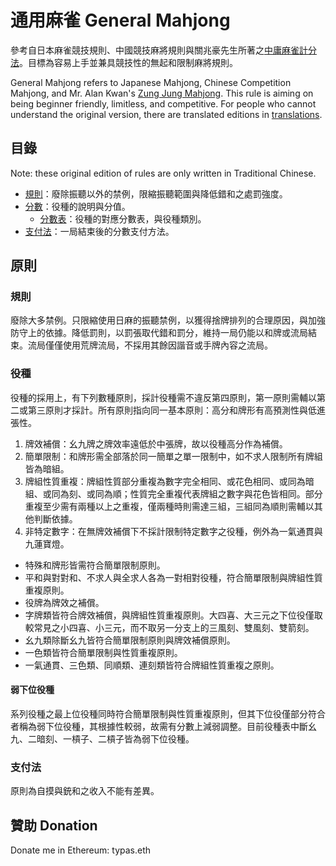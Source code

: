 # 通用麻雀 General Mahjong #

參考自日本麻雀競技規則、中國競技麻將規則與關兆豪先生所著之[中庸麻雀計分法][1]。目標為容易上手並兼具競技性的無起和限制麻將規則。

General Mahjong refers to Japanese Mahjong, Chinese Competition Mahjong, and Mr. Alan Kwan's [Zung Jung Mahjong][2]. This rule is aiming on being beginner friendly, limitless, and competitive. For people who cannot understand the original version, there are translated editions in [translations](./translations/README.md).

## 目錄 ##

Note: these original edition of rules are only written in Traditional Chinese.

- [規則](./rule.md)：廢除振聽以外的禁例，限縮振聽範圍與降低錯和之處罰強度。
- [分數](./score.md)：役種的說明與分值。
  - [分數表](./table.md)：役種的對應分數表，與役種類別。
- [支付法](./payment.md)：一局結束後的分數支付方法。

## 原則

### 規則

廢除大多禁例。只限縮使用日麻的振聽禁例，以獲得捨牌排列的合理原因，與加強防守上的依據。降低罰則，以罰張取代錯和罰分，維持一局仍能以和牌或流局結束。流局僅僅使用荒牌流局，不採用其餘因諧音或手牌內容之流局。

### 役種

役種的採用上，有下列數種原則，採計役種需不違反第四原則，第一原則需輔以第二或第三原則才採計。所有原則指向同一基本原則：高分和牌形有高預測性與低進張性。

1. 牌效補償：幺九牌之牌效率遠低於中張牌，故以役種高分作為補償。
2. 簡單限制：和牌形需全部落於同一簡單之單一限制中，如不求人限制所有牌組皆為暗組。
3. 牌組性質重複：牌組性質部分重複為數字完全相同、或花色相同、或同為暗組、或同為刻、或同為順；性質完全重複代表牌組之數字與花色皆相同。部分重複至少需有兩種以上之重複，僅兩種時則需達三組，三組同為順則需輔以其他判斷依據。
4. 非特定數字：在無牌效補償下不採計限制特定數字之役種，例外為一氣通貫與九蓮寶燈。

- 特殊和牌形皆需符合簡單限制原則。
- 平和與對對和、不求人與全求人各為一對相對役種，符合簡單限制與牌組性質重複原則。
- 役牌為牌效之補償。
- 字牌類皆符合牌效補償，與牌組性質重複原則。大四喜、大三元之下位役僅取較常見之小四喜、小三元，而不取另一分支上的三風刻、雙風刻、雙箭刻。
- 幺九類除斷幺九皆符合簡單限制原則與牌效補償原則。
- 一色類皆符合簡單限制與性質重複原則。
- 一氣通貫、三色類、同順類、連刻類皆符合牌組性質重複之原則。

#### 弱下位役種

系列役種之最上位役種同時符合簡單限制與性質重複原則，但其下位役僅部分符合者稱為弱下位役種，其根據性較弱，故需有分數上減弱調整。目前役種表中斷幺九、二暗刻、一槓子、二槓子皆為弱下位役種。


### 支付法

原則為自摸與銃和之收入不能有差異。

## 贊助 Donation ##
Donate me in Ethereum: typas.eth

[1]: http://www.zj-mahjong.info/book_hk/1.0%20zj33_rules_hk.html "中庸麻雀計分法"
[2]: http://www.zj-mahjong.info/zj33_patterns_eng.html "Zung Jung Mahjong"
